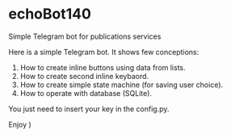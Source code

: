 # echoBot140
Simple Telegram bot for publications services

Here is a simple Telegram bot. It shows few conceptions:
1. How to create inline buttons using data from lists.
2. How to create second inline keybaord.
3. How to create simple state machine (for saving user choice).
4. How to operate with database (SQLite).

You just need to insert your key in the config.py.

Enjoy )
